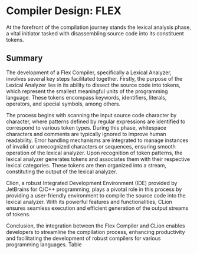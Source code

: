 # Compiler Design: FLEX
At the forefront of the compilation journey stands the lexical analysis phase, a vital initiator tasked with disassembling source code into its constituent tokens.

## Summary
The development of a Flex Compiler, specifically a Lexical Analyzer, involves several key steps facilitated together.
Firstly, the purpose of the Lexical Analyzer lies in its ability to dissect the source code into tokens, which represent the smallest meaningful units of the programming language. These tokens encompass keywords, identifiers, literals, operators, and special symbols, among others.

The process begins with scanning the input source code character by character, where patterns defined by regular expressions are identified to correspond to various token types. During this phase, whitespace characters and comments are typically ignored to improve human readability.
Error handling mechanisms are integrated to manage instances of invalid or unrecognized characters or sequences, ensuring smooth operation of the lexical analyzer.
Upon recognition of token patterns, the lexical analyzer generates tokens and associates them with their respective lexical categories. These tokens are then organized into a stream, constituting the output of the lexical analyzer.

Clion, a robust Integrated Development Environment (IDE) provided by JetBrains for C/C++ programming, plays a pivotal role in this process by providing a user-friendly environment to compile the source code into the lexical analyzer. With its powerful features and functionalities, CLion ensures seamless execution and efficient generation of the output streams of tokens.

Conclusion, the integration between the Flex Compiler and CLion enables developers to streamline the compilation process, enhancing productivity and facilitating the development of robust compilers for various programming languages.
Table 
